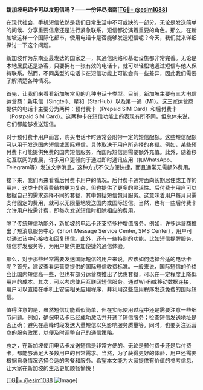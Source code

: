 **新加坡电话卡可以发短信吗？——一份详尽指南[[TG💪+ @esim1088](https://t.me/s/esim1088)]**

在现代社会，手机短信依然是我们日常生活中不可或缺的一部分。无论是发送简单的问候、分享重要信息还是进行紧急联系，短信都扮演着重要的角色。那么，在新加坡这样一个国际化都市，使用电话卡是否能够发送短信呢？今天，我们就来详细探讨一下这个问题。

新加坡作为东南亚最发达的国家之一，其通信网络和基础设施都非常完善。无论是本地居民还是游客，只要拥有一张有效的电话卡，就可以轻松地通过短信与他人保持联系。然而，不同类型的电话卡在短信功能上可能会有一些差异，因此我们需要了解清楚各种情况。

首先，让我们来看看新加坡常见的几种电话卡类型。目前，新加坡主要有三大电信运营商：新电信（Singtel）、星和（StarHub）以及第一通（M1）。这三家运营商提供的电话卡主要分为两种：预付费卡（Prepaid SIM Card）和后付费卡（Postpaid SIM Card）。这两种卡在短信功能上的表现有所不同，但总体来说，它们都能够发送短信。

对于预付费卡用户而言，购买电话卡时通常会附带一定的短信配额。这些短信配额可以用于发送国内短信或国际短信，具体取决于用户所选择的套餐。例如，某些预付费卡可能提供免费的国内短信服务，而国际短信则需要额外充值。此外，随着移动互联网的发展，许多用户更倾向于通过即时通讯应用（如WhatsApp、Telegram等）发送文字消息，这种方式不仅方便快捷，而且通常无需额外费用。

接下来，我们再来看看后付费卡用户的情况。后付费卡通常面向长期居住或工作的用户，这类卡的资费结构更为复杂，但也提供了更多的灵活性。后付费卡用户可以根据自己的需求选择不同的套餐，其中包括短信包月服务。这意味着用户每月只需支付固定的费用，就可以无限量地发送国内或国际短信。当然，也有一些后付费卡允许用户按需计费，即每次发送短信时扣除相应的费用。

除了传统短信功能外，新加坡的电话卡还支持多种增值服务。例如，许多运营商推出了短消息服务中心（Short Message Service Center, SMS Center），用户可以通过该中心接收和回复短信。此外，还有一些特别的功能，比如短信提醒服务、短信群发服务等，为用户提供更加便捷的通信体验。

那么，对于那些经常需要发送国际短信的用户来说，应该如何选择合适的电话卡呢？首先，建议查看运营商提供的国际短信收费标准。一般来说，国际短信的价格会比国内短信高一些，但也有部分运营商推出了优惠套餐，可以在一定程度上降低用户的成本。其次，可以考虑使用互联网短信服务。通过Wi-Fi或移动数据连接，用户可以直接在手机上安装相关应用程序，并利用这些应用程序发送免费的国际短信。

值得注意的是，虽然短信功能看似简单，但在实际使用过程中还是需要注意一些细节问题。例如，确保电话卡已经成功激活并开通了短信服务；检查短信发送地址是否正确；避免在高峰时段发送大量短信以免影响服务质量等。同时，也要关注运营商的服务政策，以便及时调整自己的通信策略。

总之，在新加坡使用电话卡发送短信是非常方便的。无论是预付费卡还是后付费卡，都能够满足大多数用户的日常需求。当然，为了获得更好的体验，用户还需要根据自身情况选择合适的套餐和服务。希望本文能为大家提供有价值的参考信息，让大家在新加坡的生活更加顺畅愉快！

[[TG💪+ @esim1088](https://t.me/s/esim1088) ![Image](https://i.postimg.cc/4NQfJmqS/Snipaste-2025-05-13-00-14-12.png)]